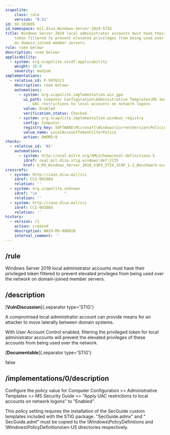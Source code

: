 ```yaml
---
scapolite:
    class: rule
    version: '0.51'
id: SV-103605
id_namespace: mil.disa.Windows-Server-2019-STIG
title: Windows Server 2019 local administrator accounts must have their privileged
    token filtered to prevent elevated privileges from being used over the network
    on domain-joined member servers.
rule: <see below>
description: <see below>
applicability:
  - system: org.scapolite.xccdf.applicability
    weight: 10.0
    severity: medium
implementations:
  - relative_id: F-99763r1
    description: <see below>
    automations:
      - system: org.scapolite.implementation.win_gpo
        ui_path: Computer Configuration\Administrative Templates\MS Security Guide\Apply
            UAC restrictions to local accounts on network logons
        value: Enabled
        verification_status: Checked.
      - system: org.scapolite.implementation.windows_registry
        config: Computer
        registry_key: SOFTWARE\Microsoft\Windows\CurrentVersion\Policies\System
        value_name: LocalAccountTokenFilterPolicy
        action: DWORD:0
checks:
  - relative_id: '01'
    automations:
      - system: http://oval.mitre.org/XMLSchema/oval-definitions-5
        idref: oval:mil.disa.stig.windows:def:2115
        href: U_MS_Windows_Server_2019_V1R3_STIG_SCAP_1-2_Benchmark-oval.xml
crossrefs:
  - system: http://iase.disa.mil/cci
    idref: CCI-001084
    relation: ''
  - system: org.scapolite.unknown
    idref: "\n            "
    relation: ''
  - system: http://iase.disa.mil/cci
    idref: CCI-001084
    relation: ''
history:
  - version: r1
    action: created
    description: WN19-MS-000020
    internal_comment: ''
---
```



## /rule

Windows Server 2019 local administrator accounts must have their privileged token filtered to prevent elevated privileges from being used over the network on domain-joined member servers.

## /description

[**VulnDiscussion**]{.separator type='STIG'}

A compromised local administrator account can provide means for an attacker to move laterally between domain systems.

With User Account Control enabled, filtering the privileged token for local administrator accounts will prevent the elevated privileges of these accounts from being used over the network.

[**Documentable**]{.separator type='STIG'}

false

## /implementations/0/description

Configure the policy value for Computer Configuration >> Administrative Templates >> MS Security Guide >> "Apply UAC restrictions to local accounts on network logons" to "Enabled".

This policy setting requires the installation of the SecGuide custom templates included with the STIG package. "SecGuide.admx" and " SecGuide.adml" must be copied to the \Windows\PolicyDefinitions and \Windows\PolicyDefinitions\en-US directories respectively.
